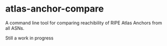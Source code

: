 # atlas-anchor-compare

A command line tool for comparing reachibility of RIPE Atlas Anchors from all ASNs.

Still a work in progress
